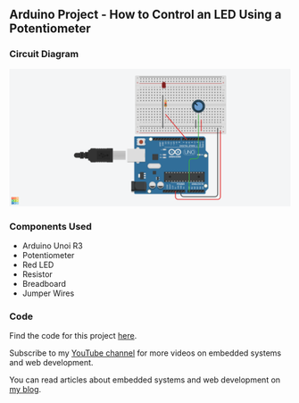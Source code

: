 ## Arduino Project - How to Control an LED Using a Potentiometer

### Circuit Diagram

![Circuit Diagram](/circuit-diagram.png)

### Components Used
- Arduino Unoi R3
- Potentiometer
- Red LED
- Resistor
- Breadboard
- Jumper Wires

### Code

Find the code for this project [here](https://github.com/ihechikara/control-led-with-potentiometer/blob/main/pot.ino).

Subscribe to my [YouTube channel](https://www.youtube.com/@Ihechikara) for more videos on embedded systems and web development.

You can read articles about embedded systems and web development on [my blog](https://ihechikara.com/).